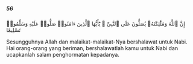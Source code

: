 ##### 56

<span class="ayah">إِنَّ ٱللَّهَ وَمَلَٰٓئِكَتَهُۥ يُصَلُّونَ عَلَى ٱلنَّبِىِّ ۚ يَٰٓأَيُّهَا ٱلَّذِينَ ءَامَنُوا۟ صَلُّوا۟ عَلَيْهِ وَسَلِّمُوا۟ تَسْلِيمًا</span>

<span class="ayah_translation">Sesungguhnya Allah dan malaikat-malaikat-Nya bershalawat untuk Nabi. Hai orang-orang yang beriman, bershalawatlah kamu untuk Nabi dan ucapkanlah salam penghormatan kepadanya.</span>
